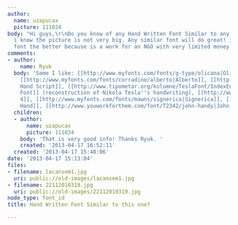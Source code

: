 ```yaml
---
author:
  name: uzapucax
  picture: 111034
body: "Hi guys,\r\nDo you know of any Hand Written Font Similar to any of those? Sorry,
  i know the picture is not very big. Any similar font will do great! if it a free
  font the better because is a work for an NGO with very limited money.\r\n\r\nBest,\r\nS"
comments:
- author:
    name: Ryuk
  body: 'Some I like: [[http://www.myfonts.com/fonts/g-type/olicana|Olicana]], [[http://www.myfonts.com/fonts/g-type/rollerscript/|Rollerscript]],
    [[http://www.myfonts.com/fonts/corradine/alberto|Alberto]], [[http://www.fontshop.com/fonts/singles/suomi_type_foundry/suomi_hand_script_ot|Suomi
    Hand Script]], [[http://www.tipometar.org/kolumne/TeslaFont/IndexEng.html|Tesla
    Font]] (reconstruction of Nikola Tesla''s handwriting), [[http://www.myfonts.com/fonts/joebob/dear-joe-4|dearJoe
    4]], [[http://www.myfonts.com/fonts/mawns/signerica|Signerica]], [[http://www.youworkforthem.com/font/T3496/ocalla-hand|Ocalla
    Hand]], [[http://www.youworkforthem.com/font/T2342/john-handy|John Handy]]'
  children:
  - author:
      name: uzapucax
      picture: 111034
    body: 'That is very good info! Thanks Ryuk. '
    created: '2013-04-17 16:52:11'
  created: '2013-04-17 15:40:06'
date: '2013-04-17 15:13:04'
files:
- filename: lacansem1.jpg
  uri: public://old-images/lacansem1.jpg
- filename: 22112010319.jpg
  uri: public://old-images/22112010319.jpg
node_type: font_id
title: Hand Written Font Similar to this one?

---
```

